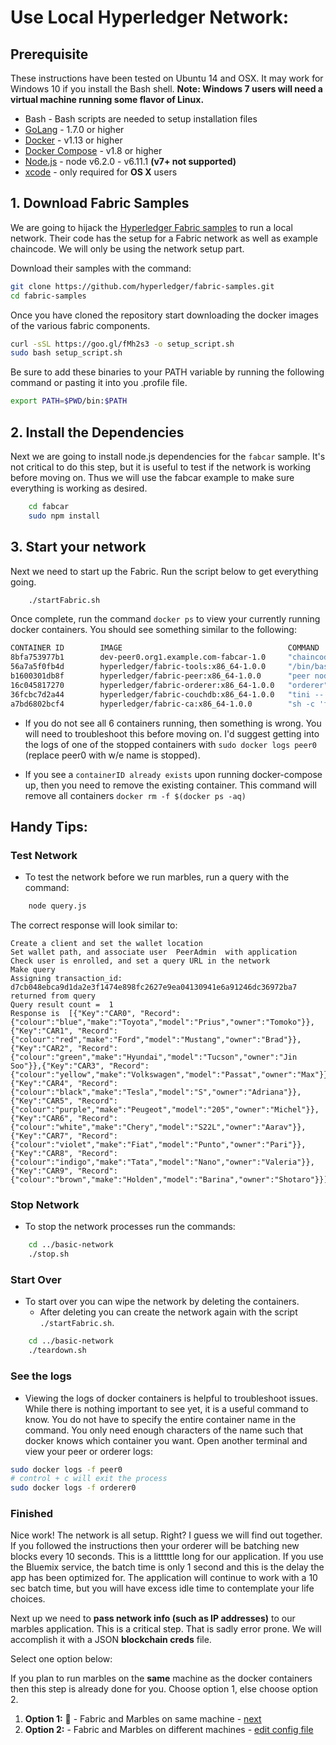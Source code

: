 # Use Local Hyperledger Network:

## Prerequisite

These instructions have been tested on Ubuntu 14 and OSX.  It may work for Windows 10 if you install the Bash shell.
**Note: Windows 7 users will need a virtual machine running some flavor of Linux.**

* Bash - Bash scripts are needed to setup installation files
* [GoLang](https://golang.org/) - 1.7.0 or higher
* [Docker](https://www.docker.com/products/overview) - v1.13 or higher
* [Docker Compose](https://docs.docker.com/compose/overview/) - v1.8 or higher
* [Node.js](https://nodejs.org/en/download/) - node v6.2.0 - v6.11.1 **(v7+ not supported)**
* [xcode](https://developer.apple.com/xcode/) - only required for **OS X** users

## 1. Download Fabric Samples

We are going to hijack the [Hyperledger Fabric samples](http://hyperledger-fabric.readthedocs.io/en/latest/samples.html) to run a local network. 
Their code has the setup for a Fabric network as well as example chaincode. 
We will only be using the network setup part.

Download their samples with the command:

```bash
git clone https://github.com/hyperledger/fabric-samples.git
cd fabric-samples
```

Once you have cloned the repository start downloading the docker images of the various fabric components.

```bash
curl -sSL https://goo.gl/fMh2s3 -o setup_script.sh
sudo bash setup_script.sh
```

Be sure to add these binaries to your PATH variable by running the following command or pasting it into you .profile file.

```bash
export PATH=$PWD/bin:$PATH
```

## 2. Install the Dependencies

Next we are going to install node.js dependencies for the `fabcar` sample. 
It's not critical to do this step, but it is useful to test if the network is working before moving on. 
Thus we will use the fabcar example to make sure everything is working as desired. 

```bash
    cd fabcar
    sudo npm install
```

## 3. Start your network

Next we need to start up the Fabric. 
Run the script below to get everything going. 

```bash
    ./startFabric.sh
```

Once complete, run the command `docker ps` to view your currently running docker containers. You should see something similar to the following:

```bash
CONTAINER ID        IMAGE                                     COMMAND                  CREATED              STATUS              PORTS                                            NAMES
8bfa753977b1        dev-peer0.org1.example.com-fabcar-1.0     "chaincode -peer.a..."   About a minute ago   Up About a minute                                                    dev-peer0.org1.example.com-fabcar-1.0
56a7a5f0fb4d        hyperledger/fabric-tools:x86_64-1.0.0     "/bin/bash"              2 minutes ago        Up 2 minutes                                                         cli
b1600301db8f        hyperledger/fabric-peer:x86_64-1.0.0      "peer node start"        2 minutes ago        Up 2 minutes        0.0.0.0:7051->7051/tcp, 0.0.0.0:7053->7053/tcp   peer0.org1.example.com
16c045817270        hyperledger/fabric-orderer:x86_64-1.0.0   "orderer"                2 minutes ago        Up 2 minutes        0.0.0.0:7050->7050/tcp                           orderer.example.com
36fcbc7d2a44        hyperledger/fabric-couchdb:x86_64-1.0.0   "tini -- /docker-e..."   2 minutes ago        Up 2 minutes        4369/tcp, 9100/tcp, 0.0.0.0:5984->5984/tcp       couchdb
a7bd6802bcf4        hyperledger/fabric-ca:x86_64-1.0.0        "sh -c 'fabric-ca-..."   2 minutes ago        Up 2 minutes        0.0.0.0:7054->7054/tcp                           ca.example.com
```

* If you do not see all 6 containers running, then something is wrong. 
You will need to troubleshoot this before moving on. 
I'd suggest getting into the logs of one of the stopped containers with `sudo docker logs peer0` (replace peer0 with w/e name is stopped).
 
* If you see a `containerID already exists` upon running docker-compose up, then you need to remove the existing container. This command will remove all containers `docker rm -f $(docker ps -aq)`

## Handy Tips:

### Test Network
- To test the network before we run marbles, run a query with the command:

```bash
    node query.js
```

The correct response will look similar to:

```
Create a client and set the wallet location
Set wallet path, and associate user  PeerAdmin  with application
Check user is enrolled, and set a query URL in the network
Make query
Assigning transaction_id:  d7cb048ebca9d1da2e3f1474e898fc2627e9ea04130941e6a91246dc36972ba7
returned from query
Query result count =  1
Response is  [{"Key":"CAR0", "Record":{"colour":"blue","make":"Toyota","model":"Prius","owner":"Tomoko"}},{"Key":"CAR1", "Record":{"colour":"red","make":"Ford","model":"Mustang","owner":"Brad"}},{"Key":"CAR2", "Record":{"colour":"green","make":"Hyundai","model":"Tucson","owner":"Jin Soo"}},{"Key":"CAR3", "Record":{"colour":"yellow","make":"Volkswagen","model":"Passat","owner":"Max"}},{"Key":"CAR4", "Record":{"colour":"black","make":"Tesla","model":"S","owner":"Adriana"}},{"Key":"CAR5", "Record":{"colour":"purple","make":"Peugeot","model":"205","owner":"Michel"}},{"Key":"CAR6", "Record":{"colour":"white","make":"Chery","model":"S22L","owner":"Aarav"}},{"Key":"CAR7", "Record":{"colour":"violet","make":"Fiat","model":"Punto","owner":"Pari"}},{"Key":"CAR8", "Record":{"colour":"indigo","make":"Tata","model":"Nano","owner":"Valeria"}},{"Key":"CAR9", "Record":{"colour":"brown","make":"Holden","model":"Barina","owner":"Shotaro"}}]
```

### Stop Network
- To stop the network processes run the commands:

```bash
    cd ../basic-network
    ./stop.sh
```


### Start Over
- To start over you can wipe the network by deleting the containers.
	- After deleting you can create the network again with the script `./startFabric.sh`. 

```bash
    cd ../basic-network
    ./teardown.sh
```

### See the logs
- Viewing the logs of docker containers is helpful to troubleshoot issues. 
While there is nothing important to see yet, it is a useful command to know. 
You do not have to specify the entire container name in the command. 
You only need enough characters of the name such that docker knows which container you want. 
Open another terminal and view your peer or orderer logs: 

```bash
sudo docker logs -f peer0
# control + c will exit the process
sudo docker logs -f orderer0
```

### Finished
Nice work! The network is all setup. Right? I guess we will find out together. 
If you followed the instructions then your orderer will be batching new blocks every 10 seconds. 
This is a litttttle long for our application. 
If you use the Bluemix service, the batch time is only 1 second and this is the delay the app has been optimized for. 
The application will continue to work with a 10 sec batch time, but you will have excess idle time to contemplate your life choices. 

Next up we need to **pass network info (such as IP addresses)** to our marbles application. 
This is a critical step. That is sadly error prone. 
We will accomplish it with a JSON **blockchain creds** file. 

Select one option below:

If you plan to run marbles on the **same** machine as the docker containers then this step is already done for you. 
Choose option 1, else choose option 2. 

1. **Option 1:** :lollipop: - Fabric and Marbles on same machine -  [next](../README.md#installchaincode)
2. **Option 2:** - Fabric and Marbles on different machines - [edit config file](./config_file.md)
